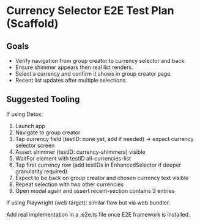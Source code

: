 # Currency Selector E2E Test Plan (Scaffold)

## Goals
- Verify navigation from group creator to currency selector and back.
- Ensure shimmer appears then real list renders.
- Select a currency and confirm it shows in group creator page.
- Recent list updates after multiple selections.

## Suggested Tooling
If using Detox:
1. Launch app
2. Navigate to group creator
3. Tap currency field (testID: none yet, add if needed) -> expect currency selector screen
4. Assert shimmer (testID: currency-shimmers) visible
5. WaitFor element with testID all-currencies-list
6. Tap first currency row (add testIDs in EnhancedSelector if deeper granularity required)
7. Expect to be back on group creator and chosen currency text visible
8. Repeat selection with two other currencies
9. Open modal again and assert recent-section contains 3 entries

If using Playwright (web target): similar flow but via web bundler.

Add real implementation in a .e2e.ts file once E2E framework is installed.
